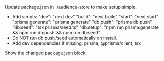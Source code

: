 Update package.json in ./audience-store to make setup simple:

- Add scripts:
    "dev": "next dev"
    "build": "next build"
    "start": "next start"
    "prisma:generate": "prisma generate"
    "db:push": "prisma db push"
    "db:seed": "tsx prisma/seed.ts"
    "db:setup": "npm run prisma:generate && npm run db:push && npm run db:seed"
- Do NOT run db push/seed automatically on install.
- Add dev dependencies if missing: prisma, @prisma/client, tsx

Show the changed package.json block.
